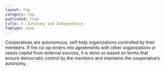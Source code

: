 ```yaml
---
layout: faq
category: faq
published: true
title: 4. Autonomy and Independence
faqtype: coop
---
```



Cooperatives are autonomous, self-help organizations controlled by their members. If the co-op enters into agreements with other organizations or raises capital from external sources, it is done so based on terms that ensure democratic control by the members and maintains the cooperative’s autonomy.
